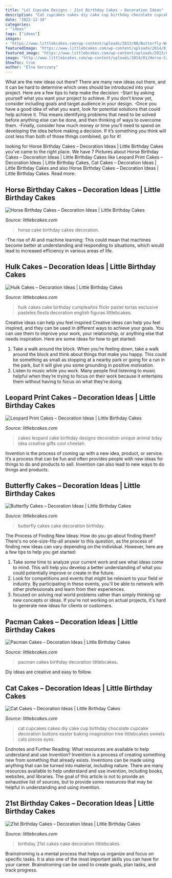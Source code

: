 ```yaml
---
title: "Lol Cupcake Designs : 21st Birthday Cakes – Decoration Ideas"
description: "Cat cupcakes cakes diy cake cup birthday chocolate cupcake decoration buttons easter baking imagination tree littlebcakes sweets cats pieces eyes"
date: "2022-12-10"
categories:
- "ideas"
tags: ["ideas"]
images:
- "https://www.littlebcakes.com/wp-content/uploads/2013/08/Butterfly-Wedding-Cake.jpg"
featuredImage: "https://www.littlebcakes.com/wp-content/uploads/2014/01/Pacman-Birthday-Cakes.jpg"
featured_image: "https://www.littlebcakes.com/wp-content/uploads/2013/08/Butterfly-Wedding-Cake.jpg"
image: "http://www.littlebcakes.com/wp-content/uploads/2014/01/Horse-Cake.jpg"
ShowToc: true
author: "Elna Gorczany"
---
```



What are the new ideas out there?
There are many new ideas out there, and it can be hard to determine which ones should be introduced into your project. Here are a few tips to help make the decision: 
-Start by asking yourself what you want your project to achieve. If you don’t know yet, consider including goals and target audience in your design.
-Once you have a good idea of what you want, look for potential solutions that could help achieve it. This means identifying problems that need to be solved before anything else can be done, and then thinking of ways to overcome them.
-Finally, consider how much money or time you’ll need to spend on developing the idea before making a decision. If it’s something you think will cost less than both of those things combined, go for it!

	

		
looking for Horse Birthday Cakes – Decoration Ideas | Little Birthday Cakes you've came to the right place. We have 7 Pictures about Horse Birthday Cakes – Decoration Ideas | Little Birthday Cakes like Leopard Print Cakes – Decoration Ideas | Little Birthday Cakes, Cat Cakes – Decoration Ideas | Little Birthday Cakes and also Horse Birthday Cakes – Decoration Ideas | Little Birthday Cakes. Read more:
		
    
## Horse Birthday Cakes – Decoration Ideas | Little Birthday Cakes

<img loading=lazy src="http://www.littlebcakes.com/wp-content/uploads/2014/01/Horse-Cake.jpg" onerror="this.onerror=null;this.src='https://tse1.mm.bing.net/th?id=OIP.LOc9CLZn8-_-RQsqNsn4UwHaHO&amp;pid=15.1';" alt="Horse Birthday Cakes – Decoration Ideas | Little Birthday Cakes">

_Source: littlebcakes.com_

>horse cake birthday cakes decoration. 

	

-The rise of AI and machine learning: This could mean that machines become better at understanding and responding to situations, which would lead to increased efficiency in various areas of life.

    
## Hulk Cakes – Decoration Ideas | Little Birthday Cakes

<img loading=lazy src="http://www.littlebcakes.com/wp-content/uploads/2014/01/Hulk-Cakes-Pictures.jpg" onerror="this.onerror=null;this.src='https://tse4.mm.bing.net/th?id=OIP.E1bUTWTQvc6S_JJR-zztYAHaJ6&amp;pid=15.1';" alt="Hulk Cakes – Decoration Ideas | Little Birthday Cakes">

_Source: littlebcakes.com_

>hulk cakes cake birthday cumpleaños flickr pastel tortas exclusive pasteles fiesta decoration english figuras littlebcakes. 

	

Creative ideas can help you feel inspired
Creative ideas can help you feel inspired, and they can be used in different ways to achieve your goals. You can use them to improve your work, your relationship, or anything else that needs inspiration. Here are some ideas for how to get started: 
1. Take a walk around the block. When you’re feeling down, take a walk around the block and think about things that make you happy. This could be something as small as stopping at a nearby park or going for a run in the park, but it will give you some grounding in positive motivation. 
2. Listen to music while you work. Many people find listening to music helpful when they’re trying to focus on their work because it entertains them without having to focus on what they’re doing.

    
## Leopard Print Cakes – Decoration Ideas | Little Birthday Cakes

<img loading=lazy src="http://www.littlebcakes.com/wp-content/uploads/2014/02/Leopard-Print-Cake-Ideas-767x1024.jpg" onerror="this.onerror=null;this.src='https://tse2.mm.bing.net/th?id=OIP.JIJIzbMKTlB4tiGHmdJIBQHaJ4&amp;pid=15.1';" alt="Leopard Print Cakes – Decoration Ideas | Little Birthday Cakes">

_Source: littlebcakes.com_

>cakes leopard cake birthday designs decoration unique animal bday idea creative gifts cool cheetah. 

	

Invention is the process of coming up with a new idea, product, or service. It’s a process that can be fun and often provides people with new ideas for things to do and products to sell. Invention can also lead to new ways to do things and products.

    
## Butterfly Cakes – Decoration Ideas | Little Birthday Cakes

<img loading=lazy src="https://www.littlebcakes.com/wp-content/uploads/2013/08/Butterfly-Wedding-Cake.jpg" onerror="this.onerror=null;this.src='https://tse4.mm.bing.net/th?id=OIP.lwZ0tIGx1xqzOBIFaXYYXAHaLH&amp;pid=15.1';" alt="Butterfly Cakes – Decoration Ideas | Little Birthday Cakes">

_Source: littlebcakes.com_

>butterfly cakes cake decoration birthday. 

	

The Process of Finding New Ideas: How do you go about finding them?
There's no one-size-fits-all answer to this question, as the process of finding new ideas can vary depending on the individual. However, here are a few tips to help you get started: 
1. Take some time to analyze your current work and see what ideas come to mind. This will help you develop a better understanding of what you could potentially improve or create in the future. 
2. Look for competitions and events that might be relevant to your field or industry. By participating in these events, you'll be able to network with other professionals and learn from their experiences. 
3. focused on solving real world problems rather than simply thinking up new concepts or ideas. If you're not working on actual projects, it's hard to generate new ideas for clients or customers. 

    
## Pacman Cakes – Decoration Ideas | Little Birthday Cakes

<img loading=lazy src="https://www.littlebcakes.com/wp-content/uploads/2014/01/Pacman-Birthday-Cakes.jpg" onerror="this.onerror=null;this.src='https://tse4.mm.bing.net/th?id=OIP.Ohd1aMHOVah3LTitp0pGbAHaFj&amp;pid=15.1';" alt="Pacman Cakes – Decoration Ideas | Little Birthday Cakes">

_Source: littlebcakes.com_

>pacman cakes birthday decoration littlebcakes. 

	

Diy ideas are creative and easy to follow.

    
## Cat Cakes – Decoration Ideas | Little Birthday Cakes

<img loading=lazy src="http://www.littlebcakes.com/wp-content/uploads/2014/01/Cat-Cup-Cakes.jpg" onerror="this.onerror=null;this.src='https://tse1.mm.bing.net/th?id=OIP.OVgLEcvkMvxQUNNbj3-tJwHaE8&amp;pid=15.1';" alt="Cat Cakes – Decoration Ideas | Little Birthday Cakes">

_Source: littlebcakes.com_

>cat cupcakes cakes diy cake cup birthday chocolate cupcake decoration buttons easter baking imagination tree littlebcakes sweets cats pieces eyes. 

	

Endnotes and Further Reading: What resources are available to help understand and use Invention?
Invention is a process of creating something new from something that already exists. Inventions can be made using anything that can be turned into material, including nature. There are many resources available to help understand and use invention, including books, websites, and libraries. The goal of this article is not to provide an exhaustive list of sources, but to provide some resources that may be helpful in understanding and using invention.

    
## 21st Birthday Cakes – Decoration Ideas | Little Birthday Cakes

<img loading=lazy src="http://www.littlebcakes.com/wp-content/uploads/2014/02/Images-of-21st-Birthday-Cakes.jpg" onerror="this.onerror=null;this.src='https://tse3.mm.bing.net/th?id=OIP.7ceUCD8BGLXEkUFyYyEfdAHaJ4&amp;pid=15.1';" alt="21st Birthday Cakes – Decoration Ideas | Little Birthday Cakes">

_Source: littlebcakes.com_

>birthday 21st cakes cake decoration littlebcakes. 

	

Brainstroming is a mental process that helps us organize and focus on specific tasks. It is also one of the most important skills you can have for your career. Brainstroming can be used to create goals, plan tasks, and track progress.

